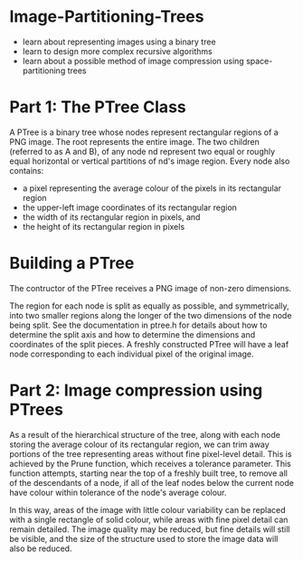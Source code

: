 # Image-Partitioning-Trees
- learn about representing images using a binary tree
- learn to design more complex recursive algorithms
- learn about a possible method of image compression using space-partitioning trees

# Part 1: The PTree Class
A PTree is a binary tree whose nodes represent rectangular regions of a PNG image. The root represents the entire image. The two children (referred to as A and B), of any node nd represent two equal or roughly equal horizontal or vertical partitions of nd's image region. Every node also contains:

- a pixel representing the average colour of the pixels in its rectangular region
- the upper-left image coordinates of its rectangular region
- the width of its rectangular region in pixels, and
- the height of its rectangular region in pixels

# Building a PTree
The contructor of the PTree receives a PNG image of non-zero dimensions.

The region for each node is split as equally as possible, and symmetrically, into two smaller regions along the longer of the two dimensions of the node being split. See the documentation in ptree.h for details about how to determine the split axis and how to determine the dimensions and coordinates of the split pieces. A freshly constructed PTree will have a leaf node corresponding to each individual pixel of the original image.

# Part 2: Image compression using PTrees
As a result of the hierarchical structure of the tree, along with each node storing the average colour of its rectangular region, we can trim away portions of the tree representing areas without fine pixel-level detail. This is achieved by the Prune function, which receives a tolerance parameter. This function attempts, starting near the top of a freshly built tree, to remove all of the descendants of a node, if all of the leaf nodes below the current node have colour within tolerance of the node's average colour.

In this way, areas of the image with little colour variability can be replaced with a single rectangle of solid colour, while areas with fine pixel detail can remain detailed. The image quality may be reduced, but fine details will still be visible, and the size of the structure used to store the image data will also be reduced.
